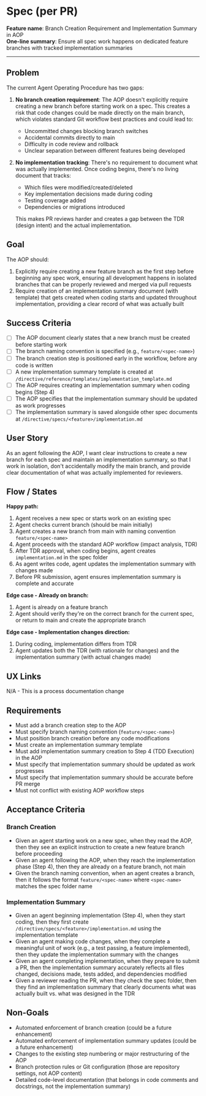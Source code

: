 # Spec (per PR)

**Feature name**: Branch Creation Requirement and Implementation Summary in AOP  
**One-line summary**: Ensure all spec work happens on dedicated feature branches with tracked implementation summaries  

---

## Problem
The current Agent Operating Procedure has two gaps:

1. **No branch creation requirement**: The AOP doesn't explicitly require creating a new branch before starting work on a spec. This creates a risk that code changes could be made directly on the main branch, which violates standard Git workflow best practices and could lead to:
   - Uncommitted changes blocking branch switches
   - Accidental commits directly to main
   - Difficulty in code review and rollback
   - Unclear separation between different features being developed

2. **No implementation tracking**: There's no requirement to document what was actually implemented. Once coding begins, there's no living document that tracks:
   - Which files were modified/created/deleted
   - Key implementation decisions made during coding
   - Testing coverage added
   - Dependencies or migrations introduced
   
   This makes PR reviews harder and creates a gap between the TDR (design intent) and the actual implementation.

## Goal
The AOP should:
1. Explicitly require creating a new feature branch as the first step before beginning any spec work, ensuring all development happens in isolated branches that can be properly reviewed and merged via pull requests
2. Require creation of an implementation summary document (with template) that gets created when coding starts and updated throughout implementation, providing a clear record of what was actually built

## Success Criteria
- [ ] The AOP document clearly states that a new branch must be created before starting work
- [ ] The branch naming convention is specified (e.g., `feature/<spec-name>`)
- [ ] The branch creation step is positioned early in the workflow, before any code is written
- [ ] A new implementation summary template is created at `/directive/reference/templates/implementation_template.md`
- [ ] The AOP requires creating an implementation summary when coding begins (Step 4)
- [ ] The AOP specifies that the implementation summary should be updated as work progresses
- [ ] The implementation summary is saved alongside other spec documents at `/directive/specs/<feature>/implementation.md`

## User Story
As an agent following the AOP, I want clear instructions to create a new branch for each spec and maintain an implementation summary, so that I work in isolation, don't accidentally modify the main branch, and provide clear documentation of what was actually implemented for reviewers.

## Flow / States
**Happy path:**
1. Agent receives a new spec or starts work on an existing spec
2. Agent checks current branch (should be main initially)
3. Agent creates a new branch from main with naming convention `feature/<spec-name>`
4. Agent proceeds with the standard AOP workflow (impact analysis, TDR)
5. After TDR approval, when coding begins, agent creates `implementation.md` in the spec folder
6. As agent writes code, agent updates the implementation summary with changes made
7. Before PR submission, agent ensures implementation summary is complete and accurate

**Edge case - Already on branch:**
1. Agent is already on a feature branch
2. Agent should verify they're on the correct branch for the current spec, or return to main and create the appropriate branch

**Edge case - Implementation changes direction:**
1. During coding, implementation differs from TDR
2. Agent updates both the TDR (with rationale for changes) and the implementation summary (with actual changes made)

## UX Links
N/A - This is a process documentation change

## Requirements
- Must add a branch creation step to the AOP
- Must specify branch naming convention (`feature/<spec-name>`)
- Must position branch creation before any code modifications
- Must create an implementation summary template
- Must add implementation summary creation to Step 4 (TDD Execution) in the AOP
- Must specify that implementation summary should be updated as work progresses
- Must specify that implementation summary should be accurate before PR merge
- Must not conflict with existing AOP workflow steps

## Acceptance Criteria

### Branch Creation
- Given an agent starting work on a new spec, when they read the AOP, then they see an explicit instruction to create a new feature branch before proceeding
- Given an agent following the AOP, when they reach the implementation phase (Step 4), then they are already on a feature branch, not main
- Given the branch naming convention, when an agent creates a branch, then it follows the format `feature/<spec-name>` where `<spec-name>` matches the spec folder name

### Implementation Summary
- Given an agent beginning implementation (Step 4), when they start coding, then they first create `/directive/specs/<feature>/implementation.md` using the implementation template
- Given an agent making code changes, when they complete a meaningful unit of work (e.g., a test passing, a feature implemented), then they update the implementation summary with the changes
- Given an agent completing implementation, when they prepare to submit a PR, then the implementation summary accurately reflects all files changed, decisions made, tests added, and dependencies modified
- Given a reviewer reading the PR, when they check the spec folder, then they find an implementation summary that clearly documents what was actually built vs. what was designed in the TDR

## Non-Goals
- Automated enforcement of branch creation (could be a future enhancement)
- Automated enforcement of implementation summary updates (could be a future enhancement)
- Changes to the existing step numbering or major restructuring of the AOP
- Branch protection rules or Git configuration (those are repository settings, not AOP content)
- Detailed code-level documentation (that belongs in code comments and docstrings, not the implementation summary)

